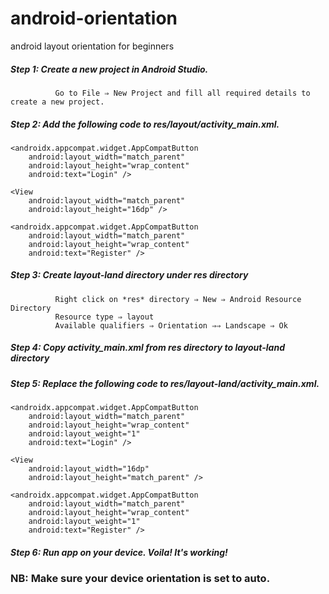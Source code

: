 # android-orientation
android layout orientation for beginners

##### Step 1: Create a new project in Android Studio.
              Go to File ⇒ New Project and fill all required details to create a new project.
              
              
##### Step 2: Add the following code to res/layout/activity_main.xml.

<?xml version="1.0" encoding="utf-8"?>
<LinearLayout xmlns:android="http://schemas.android.com/apk/res/android"
    xmlns:tools="http://schemas.android.com/tools"
    android:layout_width="match_parent"
    android:layout_height="match_parent"
    android:gravity="center"
    android:orientation="vertical"
    android:padding="42dp"
    tools:context=".MainActivity">

    <androidx.appcompat.widget.AppCompatButton
        android:layout_width="match_parent"
        android:layout_height="wrap_content"
        android:text="Login" />

    <View
        android:layout_width="match_parent"
        android:layout_height="16dp" />

    <androidx.appcompat.widget.AppCompatButton
        android:layout_width="match_parent"
        android:layout_height="wrap_content"
        android:text="Register" />
</LinearLayout>



##### Step 3: Create *layout-land* directory under *res* directory
              Right click on *res* directory ⇒ New ⇒ Android Resource Directory
              Resource type ⇒ layout
              Available qualifiers ⇒ Orientation ⇒⇒ Landscape ⇒ Ok
              
              
##### Step 4: Copy *activity_main.xml* from *res* directory to *layout-land* directory
              
              
##### Step 5: Replace the following code to res/layout-land/activity_main.xml.

<?xml version="1.0" encoding="utf-8"?>
<LinearLayout xmlns:android="http://schemas.android.com/apk/res/android"
    xmlns:tools="http://schemas.android.com/tools"
    android:layout_width="match_parent"
    android:layout_height="match_parent"
    android:gravity="center"
    android:orientation="horizontal"
    android:padding="42dp"
    tools:context=".MainActivity">

    <androidx.appcompat.widget.AppCompatButton
        android:layout_width="match_parent"
        android:layout_height="wrap_content"
        android:layout_weight="1"
        android:text="Login" />

    <View
        android:layout_width="16dp"
        android:layout_height="match_parent" />

    <androidx.appcompat.widget.AppCompatButton
        android:layout_width="match_parent"
        android:layout_height="wrap_content"
        android:layout_weight="1"
        android:text="Register" />
</LinearLayout>


##### Step 6: Run app on your device. Voila! It's working!

### NB: Make sure your device orientation is set to auto.
